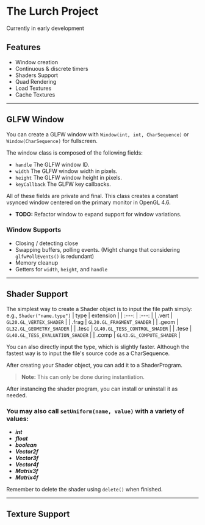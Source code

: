 # The Lurch Project

Currently in early development
<br>
## Features
- Window creation
- Continuous & discrete timers
- Shaders Support
- Quad Rendering
- Load Textures
- Cache Textures

---

## GLFW Window
You can create a GLFW window with ` Window(int, int, CharSequence) ` or ` Window(CharSequence) ` for fullscreen.

The window class is composed of the following fields:
- ` handle ` The GLFW window ID.
- ` width ` The GLFW window width in pixels. 
- ` height ` The GLFW window height in pixels. 
- ` keyCallback ` The GLFW key callbacks.

All of these fields are private and final. This class creates a constant vsynced window centered on the primary monitor in OpenGL 4.6. 
- __TODO:__ Refactor window to expand support for window variations.

### Window Supports
* Closing / detecting close
* Swapping buffers, polling events. (Might change that considering `glfwPollEvents()` is redundant)
* Memory cleanup
* Getters for `width`, `height`, and `handle`

---

## Shader Support
The simplest way to create a Shader object is to input the file path simply: e.g., ``` Shader("name.type") ``` 
| type | extension |
| :---:  | :---: |
| .vert | ``` GL20.GL_VERTEX_SHADER ``` |
| .frag | ``` GL20.GL_FRAGMENT_SHADER ``` |
| .geom | ``` GL32.GL_GEOMETRY_SHADER ``` |
| .tesc | ``` GL40.GL_TESS_CONTROL_SHADER ``` |
| .tese | ``` GL40.GL_TESS_EVALUATION_SHADER ``` |
| .comp | ``` GL43.GL_COMPUTE_SHADER ``` |



You can also directly input the type, which is slightly faster.
Although the fastest way is to input the file's source code as a CharSequence.


After creating your Shader object, you can add it to a ShaderProgram.
> **Note:** This can only be done during instantiation.

After instancing the shader program, you can install or uninstall it as needed.

### You may also call ``` setUniform(name, value) ``` with a variety of values:
- ***int***
- ***float***
- ***boolean***
- ***Vector2f***
- ***Vector3f***
- ***Vector4f***
- ***Matrix3f***
- ***Matrix4f***

Remember to delete the shader using ```delete()``` when finished.

---

## Texture Support
